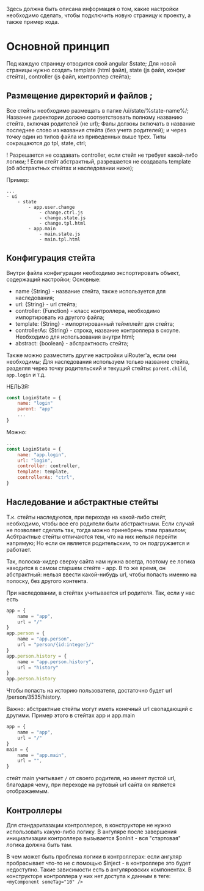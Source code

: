 Здесь должна быть описана информация о том, какие настройки
необходимо сделать, чтобы подключить новую страницу к проекту,
а также пример кода.

# Основной принцип 
Под каждую страницу отводится свой angular $state;
Для новой страницы нужно создать template (html файл), state (js файл, конфиг стейта),
controller (js файл, контроллер стейта);

## Размещение директорий и файлов ;
Все стейты необходимо размещать в папке /ui/state/%state-name%/;
Название директории должно соответствовать полному названию стейта, включая родителей (не url);
Фалы должны включать в название последнее слово из названия стейта (без учета родителей);
и через точку один из типов файла из приведенных выше трех. Типы сокращаются до tpl, state, ctrl;

! Разрешается не создавать controller, если стейт не требует какой-либо логики;
! Если стейт абстрактный, разрешается не создавать template (об абстрактных стейтах и наследовании ниже);

Пример:
``` расположение директорий
...
- ui
    - state
        - app.user.change
            - change.ctrl.js
            - change.state.js
            - change.tpl.html
        - app.main
            - main.state.js
            - main.tpl.html
```

## Конфигурация стейта
Внутри файла конфигурации необходимо экспортировать объект, содержащий настройки;
Основные:

* name {String} - название стейта, также используется для наследования;
* url: {String} - url стейта;
* controller: {Function} - класс контроллера, необходимо импортировать из другого файла;
* template: {String} - импортированный теймплейт для стейта;
* controllerAs: {String} - строка, название контроллера в скоупе. Необходимо для использования внутри html;
* abstract: {boolean} - абстрактность стейта;
 
Также можно разместить другие настройки uiRouter'а, если они необходимы;
Для наследования используем только название стейта, разделяя через точку
родительский и текущий стейты: `parent.child`, `app.login` и т.д.

НЕЛЬЗЯ: 
```javascript
const LoginState = {
    name: "login"
    parent: "app"
    ...
}
```

Можно:
```javascript
...
const LoginState = {
    name: "app.login",
    url: "login",
    controller: controller,
    template: template,
    controllerAs: "ctrl",
}
```

## Наследование и абстрактные стейты
Т.к. стейты наследуются, при переходе на какой-либо стейт, необходимо, чтобы все его родители были абстрактными.
Если случай не позволяет сделать так, тогда можно принебречь этим правилом;
Асбтрактные стейты отличаются тем, что на них нельзя перейти напрямую;
Но если он является родительским, то он подгружается и работает. 

Так, полоска-хидер сверху сайта нам нужна всегда, поэтому ее логика
находится в самом старшем стейте - app. В то же время, он абстрактный:
нельзя ввести какой-нибудь url, чтобы попасть именно на полоску, без другого контента.

При наследовании, в стейтах учитывается url родителя.
Так, если у нас есть
```javascript (Псевдокод)
app = {
    name = "app",
    url = "/"
}
app.person = {
    name = "app.person",
    url = "person/{id:integer}/"
}
app.person.history = {
    name = "app.person.history",
    url = "history"
}
app.person.history
```
Чтобы попасть на историю пользователя, достаточно будет url /person/3535/history. 

Важно: абстрактные стейты могут иметь конечный url свопадающий с другими.
Пример этого в стейтах app и app.main
```javascript (Псевдокод)
app = {
    name = "app",
    url = "/"
}
main = {
    name = "app.main",
    url = "",
}
```
стейт main учитывает `/` от своего родителя, но имеет пустой url, 
благодаря чему, при переходе на рутовый url сайта он является отображаемым.

## Контроллеры
Для стандаритазации контроллеров, в конструкторе не нужно использовать какую-либо логику.
В ангуляре после завершения инициализации контроллера вызывается $onInit - вся "стартовая" логика должна быть там.

В чем может быть проблема логики в контроллерах: если ангуляр пробрасывает что-то не с помощью $inject - в контроллере это будет недоступно.
Такие зависимости есть в ангуляровских компонентах. В конструкторе контроллера у них нет доступа к данным в теге: `<myComponent someTag="10" />`